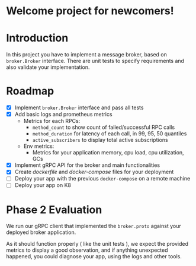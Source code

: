 # Welcome project for newcomers!

# Introduction
In this project you have to implement a message broker, based on `broker.Broker`
interface. There are unit tests to specify requirements and also validate your implementation.

# Roadmap
- [x] Implement `broker.Broker` interface and pass all tests
- [x] Add basic logs and prometheus metrics
  - Metrics for each RPCs:
    - `method_count` to show count of failed/successful RPC calls
    - `method_duration` for latency of each call, in 99, 95, 50 quantiles
    - `active_subscribers` to display total active subscriptions
  - Env metrics:
    - Metrics for your application memory, cpu load, cpu utilization, GCs
- [x] Implement gRPC API for the broker and main functionalities
- [x] Create *dockerfile* and *docker-compose* files for your deployment
- [ ] Deploy your app with the previous `docker-compose` on a remote machine
- [ ] Deploy your app on K8

# Phase 2 Evaluation
We run our gRPC client that implemented the `broker.proto` against your deployed broker application.

As it should function properly ( like the unit tests ), we expect the provided metrics to display a good observation, and if
anything unexpected happened, you could diagnose your app, using the logs and other tools.